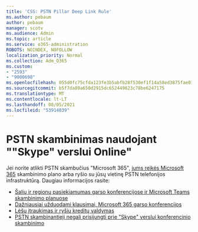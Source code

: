 ```yaml
---
title: 'CSS: PSTN Pillar Deep Link Rule'
ms.author: pebaum
author: pebaum
manager: scotv
ms.audience: Admin
ms.topic: article
ms.service: o365-administration
ROBOTS: NOINDEX, NOFOLLOW
localization_priority: Normal
ms.collection: Adm_O365
ms.custom:
- "2593"
- "9000698"
ms.openlocfilehash: 055d0fc75cfda123fe3b5abfb28f530ef1f14a58ed3875fae01fc41c50e7ca84
ms.sourcegitcommit: b5f7da89a650d2915dc652449623c78be6247175
ms.translationtype: MT
ms.contentlocale: lt-LT
ms.lasthandoff: 08/05/2021
ms.locfileid: "53914839"
---
```

# <a name="pstn-calling-with-skype-for-business-online"></a>PSTN skambinimas naudojant ""Skype" verslui Online"

Jei norite atlikti PSTN skambučius "Microsoft 365", [jums reikės Microsoft 365](https://docs.microsoft.com/microsoftteams/what-is-phone-system-in-office-365#more-about-calling-plans) skambinimo plano arba ryšio su jūsų vietinę PSTN telefonijos infrastruktūrą. Daugiau informacijos rasite:

- [Šalių ir regionų pasiekiamumas garso konferencijose ir Microsoft Teams skambinimo planuose](https://docs.microsoft.com/microsoftteams/country-and-region-availability-for-audio-conferencing-and-calling-plans/country-and-region-availability-for-audio-conferencing-and-calling-plans)
- [Dažniausiai užduodami klausimai, Microsoft 365 garso konferencijos](https://docs.microsoft.com/microsoftteams/audio-conferencing-common-questions)
- [Lėšų įtraukimas ir ryšių kreditų valdymas](https://docs.microsoft.com/microsoftteams/add-funds-and-manage-communications-credits)
- [PSTN skambinantieji negali prisijungti prie "Skype" verslui konferencinio skambinimo](https://docs.microsoft.com/SkypeForBusiness/troubleshoot/online-conferencing/pstn-callers-cant-join-dial-in-call)
